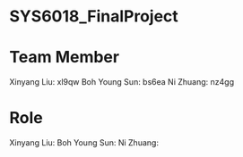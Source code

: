 # SYS6018_FinalProject
#

# Team Member 
Xinyang Liu: xl9qw
Boh Young Sun: bs6ea
Ni Zhuang: nz4gg

# Role
Xinyang Liu:
Boh Young Sun:
Ni Zhuang:
